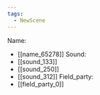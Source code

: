```yaml
---
tags:
  - NewScene
---
```

Name:
- [[name_65278]]
Sound:
- [[sound_133]]
- [[sound_250]]
- [[sound_312]]
Field_party:
- [[field_party_0]]
